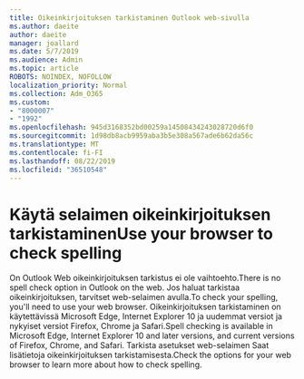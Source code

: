 ```yaml
---
title: Oikeinkirjoituksen tarkistaminen Outlook web-sivulla
ms.author: daeite
author: daeite
manager: joallard
ms.date: 5/7/2019
ms.audience: Admin
ms.topic: article
ROBOTS: NOINDEX, NOFOLLOW
localization_priority: Normal
ms.collection: Adm_O365
ms.custom:
- "8000007"
- "1992"
ms.openlocfilehash: 945d3168352bd00259a14508434243028720d6f0
ms.sourcegitcommit: 1d98db8acb9959aba3b5e308a567ade6b62da56c
ms.translationtype: MT
ms.contentlocale: fi-FI
ms.lasthandoff: 08/22/2019
ms.locfileid: "36510548"
---
```

# <a name="use-your-browser-to-check-spelling"></a><span data-ttu-id="55da1-102">Käytä selaimen oikeinkirjoituksen tarkistaminen</span><span class="sxs-lookup"><span data-stu-id="55da1-102">Use your browser to check spelling</span></span>

<span data-ttu-id="55da1-103">On Outlook Web oikeinkirjoituksen tarkistus ei ole vaihtoehto.</span><span class="sxs-lookup"><span data-stu-id="55da1-103">There is no spell check option in Outlook on the web.</span></span> <span data-ttu-id="55da1-104">Jos haluat tarkistaa oikeinkirjoituksen, tarvitset web-selaimen avulla.</span><span class="sxs-lookup"><span data-stu-id="55da1-104">To check your spelling, you'll need to use your web browser.</span></span> <span data-ttu-id="55da1-105">Oikeinkirjoituksen tarkistaminen on käytettävissä Microsoft Edge, Internet Explorer 10 ja uudemmat versiot ja nykyiset versiot Firefox, Chrome ja Safari.</span><span class="sxs-lookup"><span data-stu-id="55da1-105">Spell checking is available in Microsoft Edge, Internet Explorer 10 and later versions, and current versions of Firefox, Chrome, and Safari.</span></span> <span data-ttu-id="55da1-106">Tarkista asetukset web-selaimen Saat lisätietoja oikeinkirjoituksen tarkistamisesta.</span><span class="sxs-lookup"><span data-stu-id="55da1-106">Check the options for your web browser to learn more about how to check spelling.</span></span>